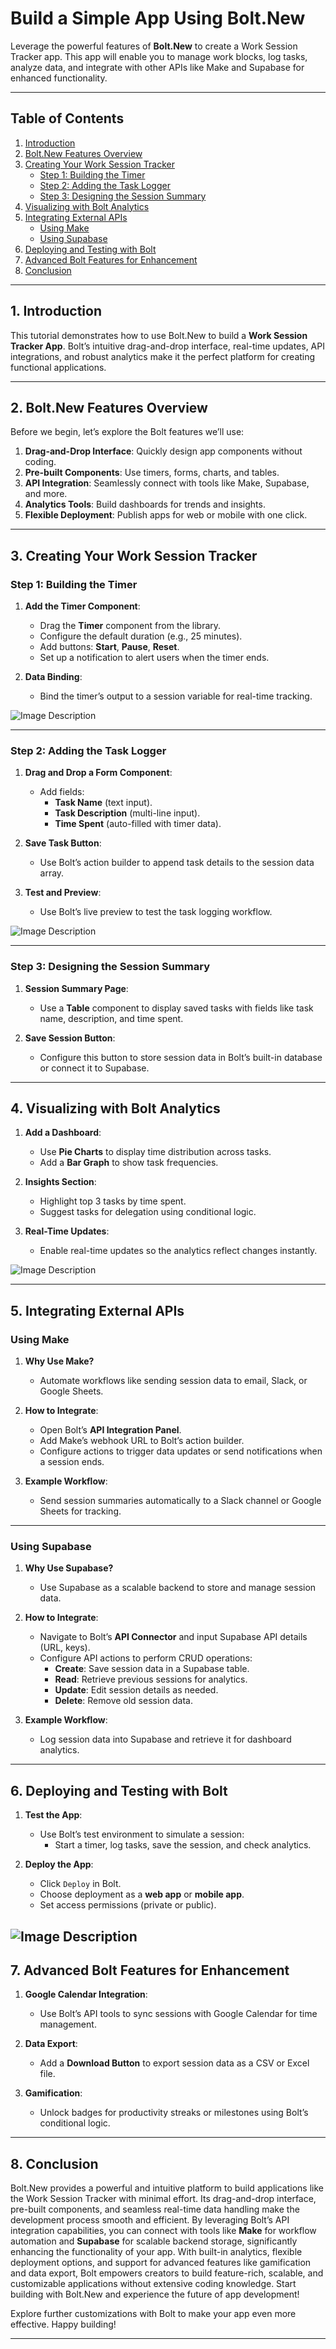 # **Build a Simple App Using Bolt.New**

Leverage the powerful features of **Bolt.New** to create a Work Session Tracker app. This app will enable you to manage work blocks, log tasks, analyze data, and integrate with other APIs like Make and Supabase for enhanced functionality.

---

## **Table of Contents**

1. [Introduction](#introduction)  
2. [Bolt.New Features Overview](#boltnew-features-overview)  
3. [Creating Your Work Session Tracker](#creating-your-work-session-tracker)  
   - [Step 1: Building the Timer](#step-1-building-the-timer)  
   - [Step 2: Adding the Task Logger](#step-2-adding-the-task-logger)  
   - [Step 3: Designing the Session Summary](#step-3-designing-the-session-summary)  
4. [Visualizing with Bolt Analytics](#visualizing-with-bolt-analytics)  
5. [Integrating External APIs](#integrating-external-apis)  
   - [Using Make](#using-make)  
   - [Using Supabase](#using-supabase)  
6. [Deploying and Testing with Bolt](#deploying-and-testing-with-bolt)  
7. [Advanced Bolt Features for Enhancement](#advanced-bolt-features-for-enhancement)  
8. [Conclusion](#conclusion)

---

## **1. Introduction**

This tutorial demonstrates how to use Bolt.New to build a **Work Session Tracker App**. Bolt’s intuitive drag-and-drop interface, real-time updates, API integrations, and robust analytics make it the perfect platform for creating functional applications.

---

## **2. Bolt.New Features Overview**

Before we begin, let’s explore the Bolt features we’ll use:

1. **Drag-and-Drop Interface**: Quickly design app components without coding.  
2. **Pre-built Components**: Use timers, forms, charts, and tables.  
3. **API Integration**: Seamlessly connect with tools like Make, Supabase, and more.  
4. **Analytics Tools**: Build dashboards for trends and insights.  
5. **Flexible Deployment**: Publish apps for web or mobile with one click.  

---

## **3. Creating Your Work Session Tracker**

### **Step 1: Building the Timer**

1. **Add the Timer Component**:  
   - Drag the **Timer** component from the library.  
   - Configure the default duration (e.g., 25 minutes).  
   - Add buttons: **Start**, **Pause**, **Reset**.  
   - Set up a notification to alert users when the timer ends.  

2. **Data Binding**:  
   - Bind the timer’s output to a session variable for real-time tracking.


![Image Description](https://github.com/nikbearbrown/ENGR-0201-Organizing-Academic-Success-AI-for-Personalized-Learning/blob/main/ENGR_0201/Bolt(1).png)

---

### **Step 2: Adding the Task Logger**

1. **Drag and Drop a Form Component**:  
   - Add fields:  
     - **Task Name** (text input).  
     - **Task Description** (multi-line input).  
     - **Time Spent** (auto-filled with timer data).  

2. **Save Task Button**:  
   - Use Bolt’s action builder to append task details to the session data array.  

3. **Test and Preview**:  
   - Use Bolt’s live preview to test the task logging workflow.


![Image Description](https://github.com/nikbearbrown/ENGR-0201-Organizing-Academic-Success-AI-for-Personalized-Learning/blob/main/ENGR_0201/Bolt(2).png)

---

### **Step 3: Designing the Session Summary**

1. **Session Summary Page**:  
   - Use a **Table** component to display saved tasks with fields like task name, description, and time spent.  

2. **Save Session Button**:  
   - Configure this button to store session data in Bolt’s built-in database or connect it to Supabase.

---

## **4. Visualizing with Bolt Analytics**

1. **Add a Dashboard**:  
   - Use **Pie Charts** to display time distribution across tasks.  
   - Add a **Bar Graph** to show task frequencies.  

2. **Insights Section**:  
   - Highlight top 3 tasks by time spent.  
   - Suggest tasks for delegation using conditional logic.  

3. **Real-Time Updates**:  
   - Enable real-time updates so the analytics reflect changes instantly.



![Image Description](https://github.com/nikbearbrown/ENGR-0201-Organizing-Academic-Success-AI-for-Personalized-Learning/blob/main/ENGR_0201/Bolt(3).png)


---

## **5. Integrating External APIs**

### **Using Make**
1. **Why Use Make?**  
   - Automate workflows like sending session data to email, Slack, or Google Sheets.  

2. **How to Integrate**:  
   - Open Bolt’s **API Integration Panel**.  
   - Add Make’s webhook URL to Bolt’s action builder.  
   - Configure actions to trigger data updates or send notifications when a session ends.  

3. **Example Workflow**:  
   - Send session summaries automatically to a Slack channel or Google Sheets for tracking.




---

### **Using Supabase**
1. **Why Use Supabase?**  
   - Use Supabase as a scalable backend to store and manage session data.  

2. **How to Integrate**:  
   - Navigate to Bolt’s **API Connector** and input Supabase API details (URL, keys).  
   - Configure API actions to perform CRUD operations:  
     - **Create**: Save session data in a Supabase table.  
     - **Read**: Retrieve previous sessions for analytics.  
     - **Update**: Edit session details as needed.  
     - **Delete**: Remove old session data.  

3. **Example Workflow**:  
   - Log session data into Supabase and retrieve it for dashboard analytics.

---

## **6. Deploying and Testing with Bolt**

1. **Test the App**:  
   - Use Bolt’s test environment to simulate a session:  
     - Start a timer, log tasks, save the session, and check analytics.  

2. **Deploy the App**:  
   - Click `Deploy` in Bolt.  
   - Choose deployment as a **web app** or **mobile app**.  
   - Set access permissions (private or public).



![Image Description](https://github.com/nikbearbrown/ENGR-0201-Organizing-Academic-Success-AI-for-Personalized-Learning/blob/main/ENGR_0201/Bolt(4).png)
---

## **7. Advanced Bolt Features for Enhancement**

1. **Google Calendar Integration**:  
   - Use Bolt’s API tools to sync sessions with Google Calendar for time management.  

2. **Data Export**:  
   - Add a **Download Button** to export session data as a CSV or Excel file.  

3. **Gamification**:  
   - Unlock badges for productivity streaks or milestones using Bolt’s conditional logic.  

---

## **8. Conclusion**


Bolt.New provides a powerful and intuitive platform to build applications like the Work Session Tracker with minimal effort. Its drag-and-drop interface, pre-built components, and seamless real-time data handling make the development process smooth and efficient. By leveraging Bolt’s API integration capabilities, you can connect with tools like **Make** for workflow automation and **Supabase** for scalable backend storage, significantly enhancing the functionality of your app. With built-in analytics, flexible deployment options, and support for advanced features like gamification and data export, Bolt empowers creators to build feature-rich, scalable, and customizable applications without extensive coding knowledge. Start building with Bolt.New and experience the future of app development!


Explore further customizations with Bolt to make your app even more effective. Happy building!

---
